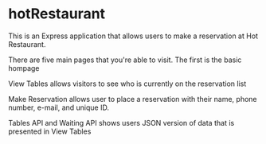 # hotRestaurant

This is an Express application that allows users to make a reservation at Hot Restaurant. 

There are five main pages that you're able to visit. The first is the basic hompage

View Tables allows visitors to see who is currently on the reservation list

Make Reservation allows user to place a reservation with their name, phone number, e-mail, and unique ID. 

Tables API and Waiting API shows users JSON version of data that is presented in View Tables 